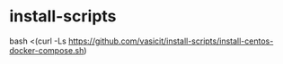 # install-scripts

bash <(curl -Ls https://github.com/vasicit/install-scripts/install-centos-docker-compose.sh)

